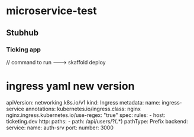 # microservice-test 
## Stubhub 
### Ticking app

// command to run --->  skaffold deploy

# ingress yaml new version 

apiVersion: networking.k8s.io/v1
kind: Ingress
metadata:
  name: ingress-service
  annotations:
    kubernetes.io/ingress.class: nginx
    nginx.ingress.kubernetes.io/use-regex: "true"
spec:
  rules:
    - host: ticketing.dev
      http:
        paths:
          - path: /api/users/?(.*)
            pathType: Prefix
            backend:
              service:
                name: auth-srv
                port:
                  number: 3000